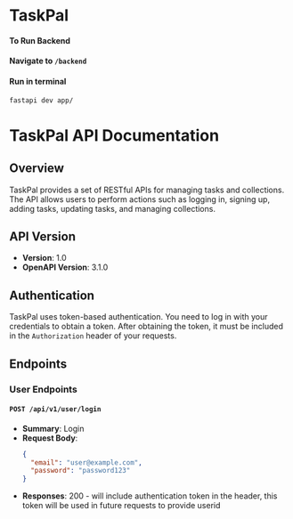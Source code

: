 # TaskPal
#### To Run Backend
#### Navigate to ```/backend```
#### Run in terminal
```
fastapi dev app/
```

# TaskPal API Documentation

## Overview

TaskPal provides a set of RESTful APIs for managing tasks and collections. The API allows users to perform actions such as logging in, signing up, adding tasks, updating tasks, and managing collections.

## API Version

- **Version**: 1.0
- **OpenAPI Version**: 3.1.0

## Authentication

TaskPal uses token-based authentication. You need to log in with your credentials to obtain a token. After obtaining the token, it must be included in the `Authorization` header of your requests.

## Endpoints

### User Endpoints

#### `POST /api/v1/user/login`
- **Summary**: Login
- **Request Body**:
  ```json
  {
    "email": "user@example.com",
    "password": "password123"
  }
- **Responses**:
200 - will include authentication token in the header, this token will be used in future requests to provide userid
